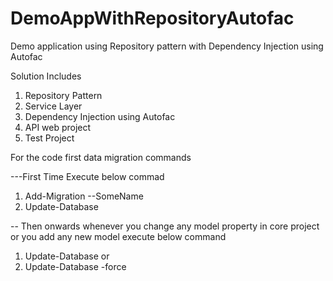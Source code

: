 # DemoAppWithRepositoryAutofac
Demo application using Repository pattern with Dependency Injection using Autofac

Solution Includes
1. Repository Pattern
2. Service Layer
3. Dependency Injection using Autofac
4. API web project
5. Test Project



For the code first data migration commands

---First Time Execute below commad
1. Add-Migration --SomeName
2. Update-Database


-- Then onwards whenever you change any model property in core project or you add any new model execute below command
1. Update-Database
or 
1. Update-Database -force

